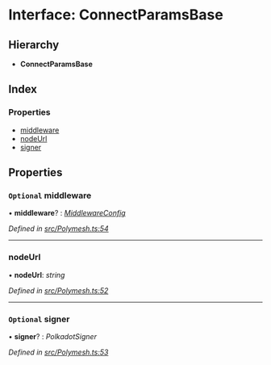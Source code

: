 # Interface: ConnectParamsBase

## Hierarchy

* **ConnectParamsBase**

## Index

### Properties

* [middleware](connectparamsbase.md#optional-middleware)
* [nodeUrl](connectparamsbase.md#nodeurl)
* [signer](connectparamsbase.md#optional-signer)

## Properties

### `Optional` middleware

• **middleware**? : *[MiddlewareConfig](middlewareconfig.md)*

*Defined in [src/Polymesh.ts:54](https://github.com/PolymathNetwork/polymesh-sdk/blob/da32f46a/src/Polymesh.ts#L54)*

___

###  nodeUrl

• **nodeUrl**: *string*

*Defined in [src/Polymesh.ts:52](https://github.com/PolymathNetwork/polymesh-sdk/blob/da32f46a/src/Polymesh.ts#L52)*

___

### `Optional` signer

• **signer**? : *PolkadotSigner*

*Defined in [src/Polymesh.ts:53](https://github.com/PolymathNetwork/polymesh-sdk/blob/da32f46a/src/Polymesh.ts#L53)*
